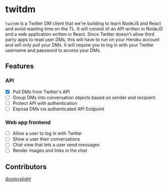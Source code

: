 # twitdm
`twitdm` is a Twitter DM client that we're building to learn NodeJS and React and avoid wasting time on the TL.
It will consist of an API written in NodeJS and a web application written in React.
Since Twitter doesn't allow third party apps to read user DMs, this will have to run on your Heroku account and will only pull your DMs.
It will require you to log in with your Twitter username and password to access your DMs.

## Features

### API
- [x] Pull DMs from Twitter's API
- [ ] Group DMs into conversation objects based on sender and recipient
- [ ] Protect API with authentication
- [ ] Expose DMs via authenticated API Endpoint

### Web app frontend
- [ ] Allow a user to log in with Twitter
- [ ] Show a user their conversations
- [ ] Chat view that lets a user send messages
- [ ] Render images and links in the chat

## Contributors
[doomvslight](https://github.com/doomvslight)
  
